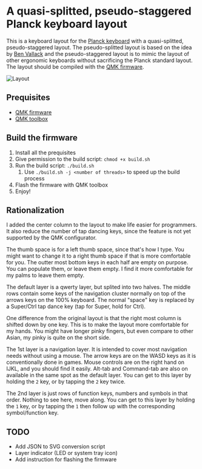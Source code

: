 # A quasi-splitted, pseudo-staggered Planck keyboard layout

This is a keyboard layout for the [Planck
keyboard](https://olkb.com/products/planck-keyboard-olkb-edition) with a
quasi-splitted, pseudo-staggered layout. The pseudo-splitted layout is based on
the idea by [Ben
Vallack](https://www.youtube.com/watch?v=vv98LPMA7-M&ab_channel=BenVallack) and
the pseudo-staggered layout is to mimic the layout of other ergonomic keyboards
without sacrificing the Planck standard layout. The layout should be compiled
with the [QMK firmware](https://qmk.fm/).

![Layout](layout.png)

## Prequisites

- [QMK firmware](https://docs.qmk.fm/#/newbs_getting_started)
- [QMK toolbox](https://github.com/qmk/qmk_toolbox/releases/tag/0.2.2)

## Build the firmware

1. Install all the prequisites
2. Give permission to the build script: `chmod +x build.sh`
3. Run the build script: `./build.sh`
   1. Use `./build.sh -j <number of threads>` to speed up the build process
4. Flash the firmware with QMK toolbox
5. Enjoy!

## Rationalization

I added the center column to the layout to make life easier for programmers. 
It also reduce the number of tap dancing keys, since the feature is not yet
supported by the QMK configurator.

The thumb space is for a left thumb space, since that's how I type. You might
want to change it to a right thumb space if that is more comfortable for you.
The outter most bottom keys in each half are empty on purpose. You can populate
them, or leave them empty. I find it more comfortable for my palms to leave them
empty.

The default layer is a qwerty layer, but splited into two halves. The middle
rows contain some keys of the navigation cluster normally on top of the arrows
keys on the 100% keyboard. The normal "space" key is replaced by a Super/Ctrl
tap dance key (tap for Super, hold for Ctrl).

One difference from the original layout is that the right most column is shifted
down by one key. This is to make the layout more comfortable for my hands. You
might have longer pinky fingers, but even compare to other Asian, my pinky is
quite on the short side.

The 1st layer is a navigation layer. It is intended to cover most navigation
needs without using a mouse. The arrow keys are on the WASD keys as it is
conventionally done in games. Mouse controls are on the right hand on IJKL, and
you should find it  easily. Alt-tab and Command-tab are also on available in the
same spot as the default layer. You can get to this layer by holding the `2`
key, or by tapping the `2` key twice.

The 2nd layer is just rows of function keys, numbers and symbols in that order. 
Nothing to see here, move along. You can get to this layer by holding the `1`
key, or by tapping the `1` then follow up with the corresponding symbol/function
key.

## TODO

- Add JSON to SVG conversion script
- Layer indicator (LED or system tray icon)
- Add instruction for flashing the firmware